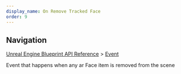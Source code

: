 ```yaml
---
display_name: On Remove Tracked Face
order: 9
---
```

## Navigation

[Unreal Engine Blueprint API Reference](https://dev.epicgames.com/documentation/en-us/unreal-engine/BlueprintAPI) > [Event](https://dev.epicgames.com/documentation/en-us/unreal-engine/BlueprintAPI/Event)

Event that happens when any ar Face item is removed from the scene
